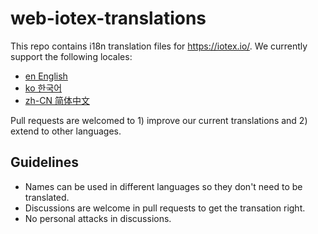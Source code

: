 # web-iotex-translations

This repo contains i18n translation files for https://iotex.io/. We currently support the following locales:

- [en English](https://github.com/iotexproject/web-iotex-translations/blob/master/en.yaml)
- [ko 한국어](https://github.com/iotexproject/web-iotex-translations/blob/master/ko.yaml)
- [zh-CN 简体中文](https://github.com/iotexproject/web-iotex-translations/blob/master/zh-cn.yaml)

Pull requests are welcomed to 1) improve our current translations and 2) extend to other languages.

## Guidelines

- Names can be used in different languages so they don't need to be translated.
- Discussions are welcome in pull requests to get the transation right.
- No personal attacks in discussions.
